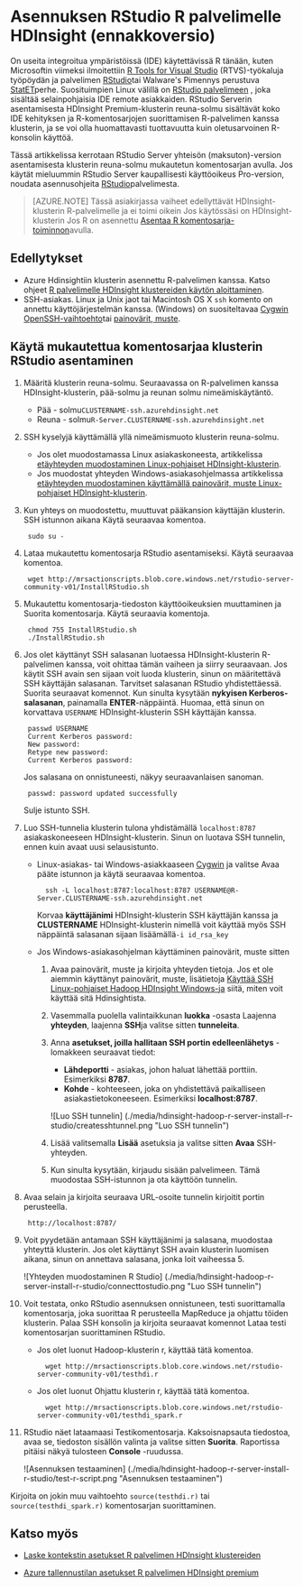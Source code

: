 <properties
    pageTitle="Asenna RStudio R-palvelimeen HDInsight (ennakkoversio) | Microsoft Azure"
    description="Voit asentaa RStudio HDInsight (ennakkoversio) R-palvelimeen."
    services="hdinsight"
    documentationCenter=""
    authors="jeffstokes72"
    manager="jhubbard"
    editor="cgronlun"/>

<tags
   ms.service="hdinsight"
   ms.devlang="na"
   ms.topic="article"
   ms.tgt_pltfrm="na"
   ms.workload="big-data"
   ms.date="09/16/2016"
   ms.author="jeffstok"/>


# <a name="installing-rstudio-with-r-server-on-hdinsight-preview"></a>Asennuksen RStudio R palvelimelle HDInsight (ennakkoversio)

On useita integroitua ympäristöissä (IDE) käytettävissä R tänään, kuten Microsoftin viimeksi ilmoitettiin [R Tools for Visual Studio](https://www.visualstudio.com/en-us/features/rtvs-vs.aspx) (RTVS)-työkaluja työpöydän ja palvelimen [RStudio](https://www.rstudio.com/products/rstudio-server/)tai Walware's Pimennys perustuva [StatET](http://www.walware.de/goto/statet)perhe. Suosituimpien Linux välillä on [RStudio palvelimeen](https://www.rstudio.com/products/rstudio-server/) , joka sisältää selainpohjaisia IDE remote asiakkaiden.  RStudio Serverin asentamisesta HDInsight Premium-klusterin reuna-solmu sisältävät koko IDE kehityksen ja R-komentosarjojen suorittamisen R-palvelimen kanssa klusterin, ja se voi olla huomattavasti tuottavuutta kuin oletusarvoinen R-konsolin käyttöä.

Tässä artikkelissa kerrotaan RStudio Server yhteisön (maksuton)-version asentamisesta klusterin reuna-solmu mukautetun komentosarjan avulla. Jos käytät mieluummin RStudio Server kaupallisesti käyttöoikeus Pro-version, noudata asennusohjeita [RStudio](https://www.rstudio.com/products/rstudio/download-server/)palvelimesta.

> [AZURE.NOTE] Tässä asiakirjassa vaiheet edellyttävät HDInsight-klusterin R-palvelimelle ja ei toimi oikein Jos käytössäsi on HDInsight-klusterin Jos R on asennettu [Asentaa R komentosarja-toiminnon](hdinsight-hadoop-r-scripts-linux.md)avulla.

## <a name="prerequisites"></a>Edellytykset

* Azure Hdinsightiin klusterin asennettu R-palvelimen kanssa. Katso ohjeet [R palvelimelle HDInsight klustereiden käytön aloittaminen](hdinsight-hadoop-r-server-get-started.md).
* SSH-asiakas. Linux ja Unix jaot tai Macintosh OS X `ssh` komento on annettu käyttöjärjestelmän kanssa. (Windows) on suositeltavaa [Cygwin](http://www.redhat.com/services/custom/cygwin/) [OpenSSH-vaihtoehto](https://www.youtube.com/watch?v=CwYSvvGaiWU)tai [painovärit, muste](http://www.chiark.greenend.org.uk/~sgtatham/putty/download.html).  


## <a name="install-rstudio-on-the-cluster-using-a-custom-script"></a>Käytä mukautettua komentosarjaa klusterin RStudio asentaminen

1. Määritä klusterin reuna-solmu. Seuraavassa on R-palvelimen kanssa HDInsight-klusterin, pää-solmu ja reunan solmu nimeämiskäytäntö.

    * Pää - solmu`CLUSTERNAME-ssh.azurehdinsight.net`
    * Reuna - solmu`R-Server.CLUSTERNAME-ssh.azurehdinsight.net` 

2. SSH kyselyjä käyttämällä yllä nimeämismuoto klusterin reuna-solmu. 
 
    * Jos olet muodostamassa Linux asiakaskoneesta, artikkelissa [etäyhteyden muodostaminen Linux-pohjaiset HDInsight-klusterin](hdinsight-hadoop-linux-use-ssh-unix.md#connect-to-a-linux-based-hdinsight-cluster).
    * Jos muodostat yhteyden Windows-asiakasohjelmassa artikkelissa [etäyhteyden muodostaminen käyttämällä painovärit, muste Linux-pohjaiset HDInsight-klusterin](hdinsight-hadoop-linux-use-ssh-windows.md#connect-to-a-linux-based-hdinsight-cluster).

3. Kun yhteys on muodostettu, muuttuvat pääkansion käyttäjän klusterin. SSH istunnon aikana Käytä seuraavaa komentoa.

        sudo su -

4. Lataa mukautettu komentosarja RStudio asentamiseksi. Käytä seuraavaa komentoa.

        wget http://mrsactionscripts.blob.core.windows.net/rstudio-server-community-v01/InstallRStudio.sh

5. Mukautettu komentosarja-tiedoston käyttöoikeuksien muuttaminen ja Suorita komentosarja. Käytä seuraavia komentoja.

        chmod 755 InstallRStudio.sh
        ./InstallRStudio.sh

6. Jos olet käyttänyt SSH salasanan luotaessa HDInsight-klusterin R-palvelimen kanssa, voit ohittaa tämän vaiheen ja siirry seuraavaan. Jos käytit SSH avain sen sijaan voit luoda klusterin, sinun on määritettävä SSH käyttäjän salasanan. Tarvitset salasanan RStudio yhdistettäessä. Suorita seuraavat komennot. Kun sinulta kysytään **nykyisen Kerberos-salasanan**, painamalla **ENTER**-näppäintä.  Huomaa, että sinun on korvattava `USERNAME` HDInsight-klusterin SSH käyttäjän kanssa.

        passwd USERNAME
        Current Kerberos password:
        New password:
        Retype new password:
        Current Kerberos password:
        
    Jos salasana on onnistuneesti, näkyy seuraavanlaisen sanoman.

        passwd: password updated successfully


    Sulje istunto SSH.

7. Luo SSH-tunnelia klusterin tulona yhdistämällä `localhost:8787` asiakaskoneeseen HDInsight-klusterin. Sinun on luotava SSH tunnelin, ennen kuin avaat uusi selausistunto.

    * Linux-asiakas- tai Windows-asiakkaaseen [Cygwin](http://www.redhat.com/services/custom/cygwin/) ja valitse Avaa pääte istunnon ja käytä seuraavaa komentoa.

            ssh -L localhost:8787:localhost:8787 USERNAME@R-Server.CLUSTERNAME-ssh.azurehdinsight.net
            
        Korvaa **käyttäjänimi** HDInsight-klusterin SSH käyttäjän kanssa ja **CLUSTERNAME** HDInsight-klusterin nimellä voit käyttää myös SSH näppäintä salasanan sijaan lisäämällä`-i id_rsa_key`     

    * Jos Windows-asiakasohjelman käyttäminen painovärit, muste sitten

        1.  Avaa painovärit, muste ja kirjoita yhteyden tietoja. Jos et ole aiemmin käyttänyt painovärit, muste, lisätietoja [Käyttää SSH Linux-pohjaiset Hadoop HDInsight Windows-ja](hdinsight-hadoop-linux-use-ssh-windows.md) siitä, miten voit käyttää sitä Hdinsightista.
        2.  Vasemmalla puolella valintaikkunan **luokka** -osasta Laajenna **yhteyden**, laajenna **SSH**ja valitse sitten **tunneleita**.
        3.  Anna **asetukset, joilla hallitaan SSH portin edelleenlähetys** -lomakkeen seuraavat tiedot:

            * **Lähdeportti** - asiakas, johon haluat lähettää porttiin. Esimerkiksi **8787**.
            * **Kohde** - kohteeseen, joka on yhdistettävä paikalliseen asiakastietokoneeseen. Esimerkiksi **localhost:8787**.

            ![Luo SSH tunnelin] (./media/hdinsight-hadoop-r-server-install-r-studio/createsshtunnel.png "Luo SSH tunnelin")

        4. Lisää valitsemalla **Lisää** asetuksia ja valitse sitten **Avaa** SSH-yhteyden.
        5. Kun sinulta kysytään, kirjaudu sisään palvelimeen. Tämä muodostaa SSH-istunnon ja ota käyttöön tunnelin.

8. Avaa selain ja kirjoita seuraava URL-osoite tunnelin kirjoitit portin perusteella.

        http://localhost:8787/ 

9. Voit pyydetään antamaan SSH käyttäjänimi ja salasana, muodostaa yhteyttä klusterin. Jos olet käyttänyt SSH avain klusterin luomisen aikana, sinun on annettava salasana, jonka loit vaiheessa 5.

    ![Yhteyden muodostaminen R Studio] (./media/hdinsight-hadoop-r-server-install-r-studio/connecttostudio.png "Luo SSH tunnelin")

10. Voit testata, onko RStudio asennuksen onnistuneen, testi suorittamalla komentosarja, joka suorittaa R perusteella MapReduce ja ohjattu töiden klusterin. Palaa SSH konsolin ja kirjoita seuraavat komennot Lataa testi komentosarjan suorittaminen RStudio.

    * Jos olet luonut Hadoop-klusterin r, käyttää tätä komentoa.
        
            wget http://mrsactionscripts.blob.core.windows.net/rstudio-server-community-v01/testhdi.r

    * Jos olet luonut Ohjattu klusterin r, käyttää tätä komentoa.

            wget http://mrsactionscripts.blob.core.windows.net/rstudio-server-community-v01/testhdi_spark.r

11. RStudio näet lataamaasi Testikomentosarja. Kaksoisnapsauta tiedostoa, avaa se, tiedoston sisällön valinta ja valitse sitten **Suorita**. Raportissa pitäisi näkyä tulosteen **Console** -ruudussa.
 
    ![Asennuksen testaaminen] (./media/hdinsight-hadoop-r-server-install-r-studio/test-r-script.png "Asennuksen testaaminen")

Kirjoita on jokin muu vaihtoehto `source(testhdi.r)` tai `source(testhdi_spark.r)` komentosarjan suorittaminen.

## <a name="see-also"></a>Katso myös

- [Laske kontekstin asetukset R palvelimen HDInsight klustereiden](hdinsight-hadoop-r-server-compute-contexts.md)

- [Azure tallennustilan asetukset R palvelimen HDInsight premium](hdinsight-hadoop-r-server-storage.md)


 
